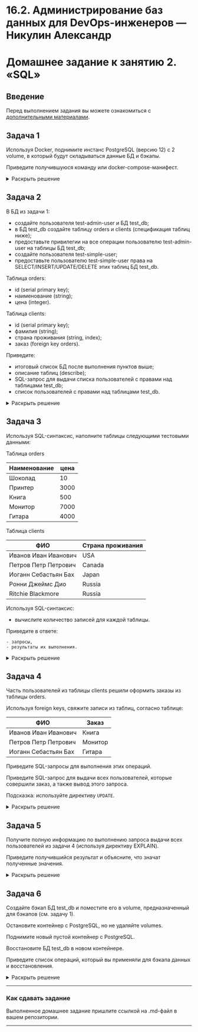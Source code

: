 # 16.2. Администрирование баз данных для DevOps-инженеров — Никулин Александр
# Домашнее задание к занятию 2. «SQL»

## Введение

Перед выполнением задания вы можете ознакомиться с 
[дополнительными материалами](https://github.com/netology-code/virt-homeworks/blob/virt-11/additional/README.md).

## Задача 1

Используя Docker, поднимите инстанс PostgreSQL (версию 12) c 2 volume, 
в который будут складываться данные БД и бэкапы.

Приведите получившуюся команду или docker-compose-манифест.

<details>
  <summary>Раскрыть решение</summary>

  ```yaml
  version: '3.8'
  
  services:
    postgres:
      image: postgres:12
      container_name: postgres12
      restart: always
      ports:
        - 5432:5432
      environment:
        POSTGRES_DB: mydb
        POSTGRES_USER: admin
        POSTGRES_PASSWORD: 1234superpasss!@
      volumes:
        - pg_data:/var/lib/postgresql/data
        - pg_backups:/backups
  
  volumes:
    pg_data:
    pg_backups:
  ```
</details>

## Задача 2

В БД из задачи 1: 

- создайте пользователя test-admin-user и БД test_db;
- в БД test_db создайте таблицу orders и clients (спeцификация таблиц ниже);
- предоставьте привилегии на все операции пользователю test-admin-user на таблицы БД test_db;
- создайте пользователя test-simple-user;
- предоставьте пользователю test-simple-user права на SELECT/INSERT/UPDATE/DELETE этих таблиц БД test_db.

Таблица orders:

- id (serial primary key);
- наименование (string);
- цена (integer).

Таблица clients:

- id (serial primary key);
- фамилия (string);
- страна проживания (string, index);
- заказ (foreign key orders).

Приведите:

- итоговый список БД после выполнения пунктов выше;
- описание таблиц (describe);
- SQL-запрос для выдачи списка пользователей с правами над таблицами test_db;
- список пользователей с правами над таблицами test_db.

<details>
  <summary>Раскрыть решение</summary>
  
  - ![image](https://github.com/ADNikulin/netology/assets/44374132/3f3e5236-ac89-4966-9106-6c575f8a2fd4)
  - ![image](https://github.com/ADNikulin/netology/assets/44374132/ed36af22-d7ad-4cfa-8cfe-3d733b400b9a)
  - ```sql
    SELECT grantee, table_name, privilege_type
      FROM information_schema.table_privileges
      WHERE table_catalog = 'test_db' and table_schema = 'public';
    ```
  - ![image](https://github.com/ADNikulin/netology/assets/44374132/09107e15-2159-482e-a818-3ad2d5173018)
  - На скринах есть косячок с типом данных int для таблицы order у поля name. Исправил на varchar(32)
  
</details>

## Задача 3

Используя SQL-синтаксис, наполните таблицы следующими тестовыми данными:

Таблица orders

|Наименование|цена|
|------------|----|
|Шоколад| 10 |
|Принтер| 3000 |
|Книга| 500 |
|Монитор| 7000|
|Гитара| 4000|

Таблица clients

|ФИО|Страна проживания|
|------------|----|
|Иванов Иван Иванович| USA |
|Петров Петр Петрович| Canada |
|Иоганн Себастьян Бах| Japan |
|Ронни Джеймс Дио| Russia|
|Ritchie Blackmore| Russia|

Используя SQL-синтаксис:
- вычислите количество записей для каждой таблицы.

Приведите в ответе:

    - запросы,
    - результаты их выполнения.

<details>
  <summary>Раскрыть решение</summary>
  
  - ![image](https://github.com/ADNikulin/netology/assets/44374132/59559ae8-30a2-49ce-9bf0-cfdc3ffe2c63)
  - ![image](https://github.com/ADNikulin/netology/assets/44374132/c3e19883-6c28-4979-be0c-b6b0dba375b6)

</details>

## Задача 4

Часть пользователей из таблицы clients решили оформить заказы из таблицы orders.

Используя foreign keys, свяжите записи из таблиц, согласно таблице:

|ФИО|Заказ|
|------------|----|
|Иванов Иван Иванович| Книга |
|Петров Петр Петрович| Монитор |
|Иоганн Себастьян Бах| Гитара |

Приведите SQL-запросы для выполнения этих операций.

Приведите SQL-запрос для выдачи всех пользователей, которые совершили заказ, а также вывод этого запроса.
 
Подсказка: используйте директиву `UPDATE`.

<details>
  <summary>Раскрыть решение</summary>
  
  ![image](https://github.com/ADNikulin/netology/assets/44374132/b805cd48-9832-4796-8b54-cd1181d1daf9)
  ![image](https://github.com/ADNikulin/netology/assets/44374132/95c91d2c-cc26-49aa-b329-614a397eea48)

</details>

## Задача 5

Получите полную информацию по выполнению запроса выдачи всех пользователей из задачи 4 
(используя директиву EXPLAIN).

Приведите получившийся результат и объясните, что значат полученные значения.

<details>
  <summary>Раскрыть решение</summary>
  
  - ![image](https://github.com/ADNikulin/netology/assets/44374132/9d44e74f-b64e-48c6-87ad-0f46635a1b00)
  - > Hash join - соединяем таблицы, Hash Cond по какому признаку \
    > Seq Scan - скан таблиц \
    > Filter - условие выборки или отсеивания результатов \
    > cost -  Стоимость или стоимость запроса — это некая внутренняя оценка того, насколько «дорого» для SQL выполнять этот запрос, основанная на различных внутренних метриках \
    > rows - предпологаемое количество строк для прочтения

</details>

## Задача 6

Создайте бэкап БД test_db и поместите его в volume, предназначенный для бэкапов (см. задачу 1).

Остановите контейнер с PostgreSQL, но не удаляйте volumes.

Поднимите новый пустой контейнер с PostgreSQL.

Восстановите БД test_db в новом контейнере.

Приведите список операций, который вы применяли для бэкапа данных и восстановления. 

<details>
  <summary>Раскрыть решение</summary>

  - Создайте бэкап БД test_db и поместите его в volume, предназначенный для бэкапов (см. задачу 1).
    ```
    docker exec -it postgres12 bash
    pg_dump -U admin test_db > /backups/test_db_backup.sql
    ```
  - Остановите контейнер с PostgreSQL, но не удаляйте volumes.
    ```
    docker stop postgres12
    ```
  - Поднимите новый пустой контейнер с PostgreSQL.
    ```
    docker run -d \
      --name test_db \
      -v /var/lib/docker/volumes/postgres_pg_backups/_data:/backups \
      -e POSTGRES_DB=test_db \
      -e POSTGRES_USER=admin \
      -e POSTGRES_PASSWORD=1234superpasss!@ \
      postgres:12
    ```
  - Восстановите БД test_db в новом контейнере.
    ```
    docker exec -it test_db bash
    psql -U admin test_db < backups/test_db_backup.sql
    ```
</details>

---

### Как cдавать задание

Выполненное домашнее задание пришлите ссылкой на .md-файл в вашем репозитории.

---

